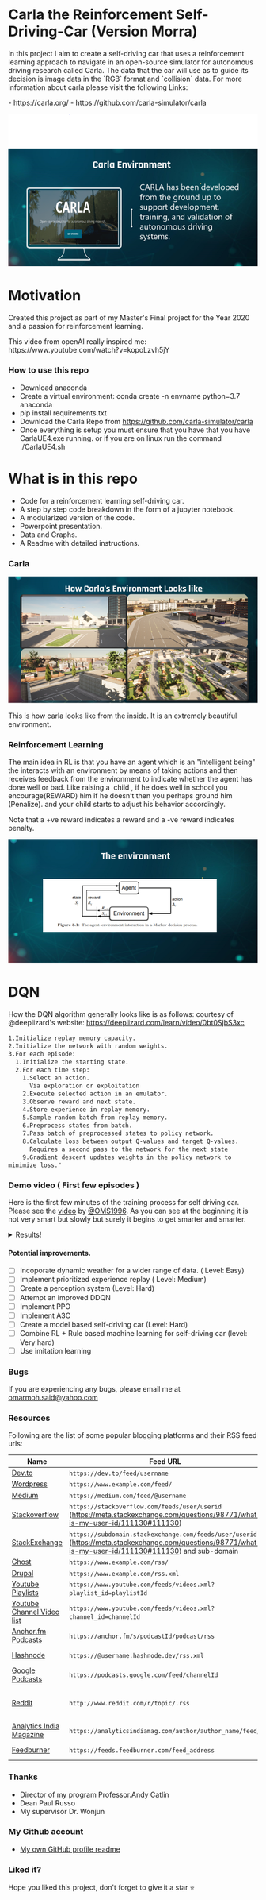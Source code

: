 # Carla the Reinforcement Self-Driving-Car (Version Morra)
<p>In this project I aim to create a self-driving car that uses a reinforcement learning approach to navigate in an open-source simulator for autonomous driving research called Carla. The data that the car will use as to guide its decision is image data in the `RGB` format and `collision` data. For more information about carla please visit the following Links:</p>
- https://carla.org/
- https://github.com/carla-simulator/carla

![preview](https://github.com/OMS1996/Carla_The_RL_Self-Driving-Car/blob/main/Images/carla_desktop0.PNG?raw=true)

# Motivation
<p> Created this project as part of my Master's Final project for the Year 2020 and a passion for reinforcement learning. </p>
This video from openAI really inspired me: https://www.youtube.com/watch?v=kopoLzvh5jY

### How to use this repo
- Download anaconda
- Create a virtual environment: conda create -n envname python=3.7 anaconda
- pip install requirements.txt
- Download the Carla Repo from https://github.com/carla-simulator/carla
- Once everything is setup you must ensure that you have that you have CarlaUE4.exe running. or if you are on linux run the command ./CarlaUE4.sh

# What is in this repo
- Code for a reinforcement learning self-driving car.
- A step by step code breakdown in the form of a jupyter notebook.
- A modularized version of the code.
- Powerpoint presentation.
- Data and Graphs.
- A Readme with detailed instructions.

### Carla

![preview](https://github.com/OMS1996/Carla_The_RL_Self-Driving-Car/blob/main/Images/carla_look1.PNG?raw=true)

This is how carla looks like from the inside. It is an extremely beautiful environment.

### Reinforcement Learning 
The main idea in RL is that you have an agent which is an "intelligent being" the interacts with an environment by means of taking actions and then receives feedback from the environment to indicate whether the agent has done well or bad. Like raising a  child , if he does well in school you encourage(REWARD) him if he doesn’t then you perhaps ground him (Penalize). and your child starts to adjust his behavior accordingly.

Note that a +ve reward indicates a reward and a -ve reward indicates penalty.

![preview](https://github.com/OMS1996/Carla_The_RL_Self-Driving-Car/blob/main/Images/rl_env1.PNG)

# DQN
How the DQN algorithm generally looks like is as follows: courtesy of @deeplizard's website: https://deeplizard.com/learn/video/0bt0SjbS3xc
<!-- BLOG-POST-LIST:START -->
<!-- BLOG-POST-LIST:END -->
```
1.Initialize replay memory capacity.
2.Initialize the network with random weights.
3.For each episode:
  1.Initialize the starting state.
  2.For each time step:
    1.Select an action.
      Via exploration or exploitation
    2.Execute selected action in an emulator.
    3.Observe reward and next state.
    4.Store experience in replay memory.
    5.Sample random batch from replay memory.
    6.Preprocess states from batch.
    7.Pass batch of preprocessed states to policy network.
    8.Calculate loss between output Q-values and target Q-values.
      Requires a second pass to the network for the next state
    9.Gradient descent updates weights in the policy network to minimize loss."
```


### Demo video ( First few episodes )
Here is the first few minutes of the training process for self driving car.
Please see the [video](https://www.youtube.com/watch?v=oAbDeb887_U) by [@OMS1996](https://github.com/OMS1996).
As you can see at the beginning it is not very smart but slowly but surely it begins to get smarter and smarter.

<details>
  <summary>Results!</summary>

  ![advanced](https://.png)
</details>

#### Potential improvements.
- [ ] Incoporate dynamic weather for a wider range of data. ( Level: Easy)
- [ ] Implement prioritized experience replay ( Level: Medium)
- [ ] Create a perception system (Level: Hard)
- [ ] Attempt an improved DDQN
- [ ] Implement PPO 
- [ ] Implement A3C
- [ ] Create a model based self-driving car (Level: Hard)
- [ ] Combine RL + Rule based machine learning for self-driving car (level: Very hard)
- [ ] Use imitation learning

### Bugs
If you are experiencing any bugs, please email me at omarmoh.said@yahoo.com

### Resources
Following are the list of some popular blogging platforms and their RSS feed urls:

| Name | Feed URL | Comments 
|--------|--------|--------
| [Dev.to](https://dev.to/) | `https://dev.to/feed/username` | Replace username with your own username 
| [Wordpress](https://wordpress.org/) | `https://www.example.com/feed/` | Replace with your own blog url 
| [Medium](https://medium.com/) | `https://medium.com/feed/@username` | Replace @username with your Medium username 
| [Stackoverflow](https://stackoverflow.com/) | `https://stackoverflow.com/feeds/user/userid` (https://meta.stackexchange.com/questions/98771/what-is-my-user-id/111130#111130) | https://stackoverflow.com/feeds/user/5283532 |
| [StackExchange](https://stackexchange.com/) | `https://subdomain.stackexchange.com/feeds/user/userid` (https://meta.stackexchange.com/questions/98771/what-is-my-user-id/111130#111130) and sub-domain | https://devops.stackexchange.com/feeds/user/15 |
| [Ghost](https://ghost.org/) | `https://www.example.com/rss/` | Replace with your own blog url 
| [Drupal](https://www.drupal.org/) | `https://www.example.com/rss.xml` | Replace with your own blog url 
| [Youtube Playlists](https://www.youtube.com) | `https://www.youtube.com/feeds/videos.xml?playlist_id=playlistId` | Replace `playlistId` with your own Youtube playlist id | https://www.youtube.com/feeds/videos.xml?playlist_id=PLJNqgDLpd5E69Kc664st4j7727sbzyx0X |
| [Youtube Channel Video list](https://www.youtube.com) |  `https://www.youtube.com/feeds/videos.xml?channel_id=channelId` | Replace `channelId` with your own Youtube channel id | https://www.youtube.com/feeds/videos.xml?channel_id=UCDCHcqyeQgJ-jVSd6VJkbCw |
| [Anchor.fm Podcasts](https://anchor.fm/) | `https://anchor.fm/s/podcastId/podcast/rss` | You can get the rss feed url of a podcast by following [these](https://help.anchor.fm/hc/en-us/articles/360027712351-Locating-your-Anchor-RSS-feed) instructions 
| [Hashnode](https://hashnode.com/) | `https://@username.hashnode.dev/rss.xml` | Replace @username with your Hashnode username | https://polilluminato.hashnode.dev/rss.xml |
| [Google Podcasts](https://podcasts.google.com/) | `https://podcasts.google.com/feed/channelId` | Replace `channelId` with your Google podcast channel Id | https://podcasts.google.com/feed/aHR0cHM6Ly9mZWVkcy5zb3VuZGNsb3VkLmNvbS91c2Vycy9zb3VuZGNsb3VkOnVzZXJzOjYyOTIxMTkwL3NvdW5kcy5yc3M= |
| [Reddit](https://www.reddit.com/) | `http://www.reddit.com/r/topic/.rss` | You can create an RSS feed by adding '.rss' to the end of an existing Reddit URL. Replace `topic` with SubReddit topic that interest you or localized to you.| http://www.reddit.com/r/news/.rss |
| [Analytics India Magazine](https://analyticsindiamag.com/) | `https://analyticsindiamag.com/author/author_name/feed/` | Replace `author_name` with your name | https://analyticsindiamag.com/author/kaustubhgupta1828gmail-com/feed/ |
| [Feedburner](https://feedburner.com/) | `https://feeds.feedburner.com/feed_address` | Replace `feed_address` with your Feedburner feed address 

### Thanks 
- Director of my program Professor.Andy Catlin
- Dean Paul Russo
- My supervisor Dr. Wonjun


### My Github account
* [My own GitHub profile readme](https://github.com/OMS1996) 

### Liked it?
Hope you liked this project, don't forget to give it a star ⭐



